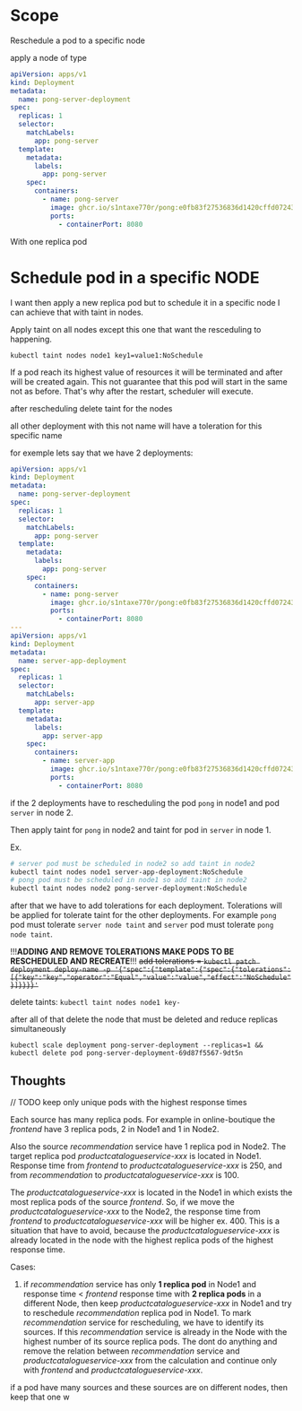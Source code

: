 #

# Scope

Reschedule a pod to a specific node

apply a node of type

```yaml
apiVersion: apps/v1
kind: Deployment
metadata:
  name: pong-server-deployment
spec:
  replicas: 1
  selector:
    matchLabels:
      app: pong-server
  template:
    metadata:
      labels:
        app: pong-server
    spec:
      containers:
        - name: pong-server
          image: ghcr.io/s1ntaxe770r/pong:e0fb83f27536836d1420cffd0724360a7a650c13
          ports:
            - containerPort: 8080
```

With one replica pod

# Schedule pod in a specific NODE

I want then apply a new replica pod but to schedule it in a specific node
I can achieve that with taint in nodes.

Apply taint on all nodes except this one that want the resceduling to happening.

`kubectl taint nodes node1 key1=value1:NoSchedule`

If a pod reach its highest value of resources it will be terminated and after will be created again.
This not guarantee that this pod will start in the same not as before. That's why after the restart, scheduler will execute.

after rescheduling delete taint for the nodes

all other deployment with this not name will have a toleration for this specific name

for exemple lets say that we have 2 deployments:

```yaml
apiVersion: apps/v1
kind: Deployment
metadata:
  name: pong-server-deployment
spec:
  replicas: 1
  selector:
    matchLabels:
      app: pong-server
  template:
    metadata:
      labels:
        app: pong-server
    spec:
      containers:
        - name: pong-server
          image: ghcr.io/s1ntaxe770r/pong:e0fb83f27536836d1420cffd0724360a7a650c13
          ports:
            - containerPort: 8080
---
apiVersion: apps/v1
kind: Deployment
metadata:
  name: server-app-deployment
spec:
  replicas: 1
  selector:
    matchLabels:
      app: server-app
  template:
    metadata:
      labels:
        app: server-app
    spec:
      containers:
        - name: server-app
          image: ghcr.io/s1ntaxe770r/pong:e0fb83f27536836d1420cffd0724360a7a650c13
          ports:
            - containerPort: 8080
```

if the 2 deployments have to rescheduling the pod `pong` in node1 and pod `server` in node 2.

Then apply taint for `pong` in node2 and taint for pod in `server` in node 1.

Ex.

```bash
# server pod must be scheduled in node2 so add taint in node2
kubectl taint nodes node1 server-app-deployment:NoSchedule
# pong pod must be scheduled in node1 so add taint in node2
kubectl taint nodes node2 pong-server-deployment:NoSchedule
```

after that we have to add tolerations for each deployment. Tolerations will be applied for tolerate taint for the other deployments.
For example `pong` pod must tolerate `server node taint` and `server` pod must tolerate `pong node taint`.

!!!**ADDING AND REMOVE TOLERATIONS MAKE PODS TO BE RESCHEDULED AND RECREATE**!!!
<s>add tolerations = `kubectl patch deployment deploy-name -p '{"spec":{"template":{"spec":{"tolerations":[{"key":"key","operator":"Equal","value":"value","effect":"NoSchedule"}]}}}}'`</s>

delete taints: `kubectl taint nodes node1 key-`

after all of that delete the node that must be deleted and reduce replicas simultaneously

`kubectl scale deployment pong-server-deployment --replicas=1 && kubectl delete pod pong-server-deployment-69d87f5567-9dt5n`

## Thoughts

// TODO keep only unique pods with the highest response times

Each source has many replica pods. For example in online-boutique the _frontend_ have 3 replica pods, 2 in Node1 and 1 in Node2.

Also the source _recommendation_ service have 1 replica pod in Node2. The target replica pod _productcatalogueservice-xxx_ is located
in Node1. Response time from _frontend_ to _productcatalogueservice-xxx_ is 250, and from _recommendation_ to _productcatalogueservice-xxx_
is 100.

The _productcatalogueservice-xxx_ is located in the Node1 in which exists the most replica pods of the source _frontend_. So, if we move the
_productcatalogueservice-xxx_ to the Node2, the response time from _frontend_ to _productcatalogueservice-xxx_ will be higher ex. 400.
This is a situation that have to avoid, because the _productcatalogueservice-xxx_ is already located in the node with the highest replica pods
of the highest response time.

Cases:

1. if _recommendation_ service has only **1 replica pod** in Node1 and response time < _frontend_ response time with **2 replica pods** in a different Node, then keep _productcatalogueservice-xxx_ in Node1 and try to reschedule _recommendation_ replica pod in Node1. To mark _recommendation_ service for rescheduling, we have to identify its sources. If this _recommendation_ service is already in the Node with the highest number of its source replica pods.
   The dont do anything and remove the relation between _recommendation_ service and _productcatalogueservice-xxx_ from the calculation and continue only with _frontend_ and _productcatalogueservice-xxx_.

if a pod have many sources and these sources are on different nodes, then keep that one w
